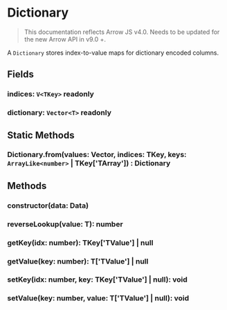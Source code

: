 # Dictionary

> This documentation reflects Arrow JS v4.0. Needs to be updated for the new Arrow API in v9.0 +.

A `Dictionary` stores index-to-value maps for dictionary encoded columns.

## Fields

### indices: `V<TKey>` readonly
### dictionary: `Vector<T>` readonly

## Static Methods

### Dictionary.from(values: Vector, indices: TKey, keys: `ArrayLike<number>` | TKey['TArray']) : Dictionary

## Methods

### constructor(data: Data)

### reverseLookup(value: T): number

### getKey(idx: number): TKey['TValue'] | null

### getValue(key: number): T['TValue'] | null

### setKey(idx: number, key: TKey['TValue'] | null): void

### setValue(key: number, value: T['TValue'] | null): void
